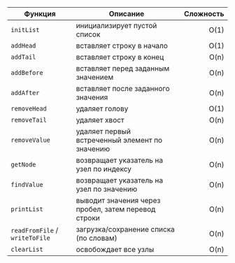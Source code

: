 | Функция                        | Описание                                            | Сложность |
| ------------------------------ | --------------------------------------------------- | --------: |
| `initList`                     | инициализирует пустой список                        |      O(1) |
| `addHead`                      | вставляет строку в начало                           |      O(1) |
| `addTail`                      | вставляет строку в конец                            |      O(n) |
| `addBefore`                    | вставляет перед заданным значением                  |      O(n) |
| `addAfter`                     | вставляет после заданного значения                  |      O(n) |
| `removeHead`                   | удаляет голову                                      |      O(1) |
| `removeTail`                   | удаляет хвост                                       |      O(n) |
| `removeValue`                  | удаляет первый встреченный элемент по значению      |      O(n) |
| `getNode`                      | возвращает указатель на узел по индексу             |      O(n) |
| `findValue`                    | возвращает указатель на узел по значению            |      O(n) |
| `printList`                    | выводит значения через пробел, затем перевод строки |      O(n) |
| `readFromFile` / `writeToFile` | загрузка/сохранение списка (по словам)              |      O(n) |
| `clearList`                    | освобождает все узлы                                |      O(n) |
